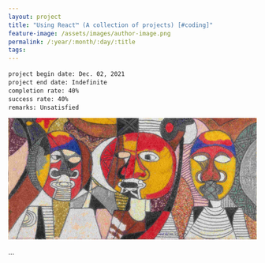 ```yaml
---
layout: project
title: "Using React™ (A collection of projects) [#coding]"
feature-image: /assets/images/author-image.png
permalink: /:year/:month/:day/:title
tags: 
---
```


`project begin date: Dec. 02, 2021`  
`project end date: Indefinite`  
`completion rate: 40%`  
`success rate: 40%`  
`remarks: Unsatisfied`

![](/assets/images/three-wise-men.jpg)

...

